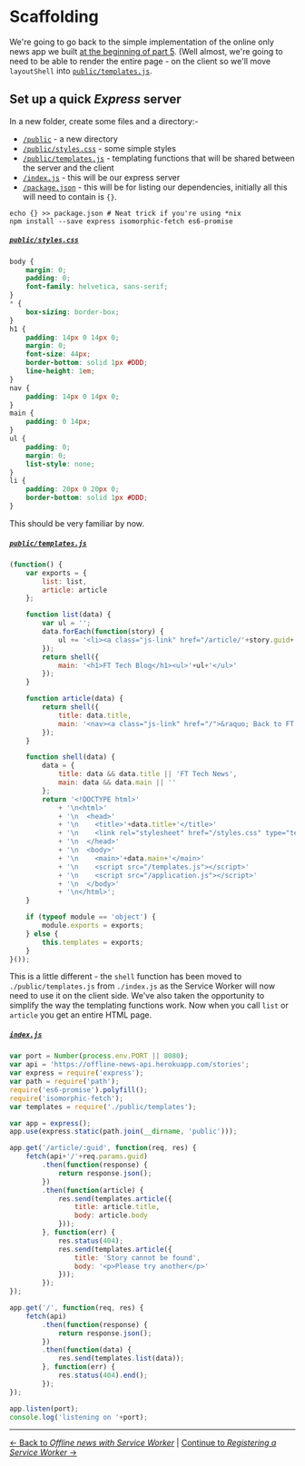 # Scaffolding

We're going to go back to the simple implementation of the online only news app we built [at the beginning of part 5](../05-offline-news/01-scaffolding#indexjs).  (Well almost, we're going to need to be able to render the entire page - on the client so we'll move `layoutShell` into [`public/templates.js`](./public/templates.js).

## Set up a quick *Express* server

In a new folder, create some files and a directory:-

- [`/public`](./public) - a new directory
- [`/public/styles.css`](./public/style.css) - some simple styles
- [`/public/templates.js`](./public/templates.js) - templating functions that will be shared between the server and the client
- [`/index.js`](./index.js) - this will be our express server
- [`/package.json`](./package.json) - this will be for listing our dependencies, initially all this will need to contain is `{}`.

```
echo {} >> package.json # Neat trick if you're using *nix
npm install --save express isomorphic-fetch es6-promise
```

##### [`public/styles.css`](./public/styles.css)

```css
body {
	margin: 0;
	padding: 0;
	font-family: helvetica, sans-serif;
}
* {
	box-sizing: border-box;
}
h1 {
	padding: 14px 0 14px 0;
	margin: 0;
	font-size: 44px;
	border-bottom: solid 1px #DDD;
	line-height: 1em;
}
nav {
	padding: 14px 0 14px 0;
}
main {
	padding: 0 14px;
}
ul {
	padding: 0;
	margin: 0;
	list-style: none;
}
li {
	padding: 20px 0 20px 0;
	border-bottom: solid 1px #DDD;
}
```

This should be very familiar by now.

##### [`public/templates.js`](./public/templates.js)

```js
(function() {
	var exports = {
		list: list,
		article: article
	};

	function list(data) {
		var ul = '';
		data.forEach(function(story) {
			ul += '<li><a class="js-link" href="/article/'+story.guid+'">'+story.title+'</a></li>';
		});
		return shell({
			main: '<h1>FT Tech Blog</h1><ul>'+ul+'</ul>'
		});
	}

	function article(data) {
		return shell({
			title: data.title,
			main: '<nav><a class="js-link" href="/">&raquo; Back to FT Tech Blog</a></nav><h1>'+data.title+'</h1>'+data.body
		});
	}

	function shell(data) {
		data = {
			title: data && data.title || 'FT Tech News',
			main: data && data.main || ''
		};
		return '<!DOCTYPE html>'
			+ '\n<html>'
			+ '\n  <head>'
			+ '\n    <title>'+data.title+'</title>'
			+ '\n    <link rel="stylesheet" href="/styles.css" type="text/css" media="all" />'
			+ '\n  </head>'
			+ '\n  <body>'
			+ '\n    <main>'+data.main+'</main>'
			+ '\n    <script src="/templates.js"></script>'
			+ '\n    <script src="/application.js"></script>'
			+ '\n  </body>'
			+ '\n</html>';
	}

	if (typeof module == 'object') {
		module.exports = exports;
	} else {
		this.templates = exports;
	}
}());
```

This is a little different - the `shell` function has been moved to `./public/templates.js` from `./index.js` as the Service Worker will now need to use it on the client side.  We've also taken the opportunity to simplify the way the templating functions work.  Now when you call `list` or `article` you get an entire HTML page.

##### [`index.js`](./index.js)

```js
var port = Number(process.env.PORT || 8080);
var api = 'https://offline-news-api.herokuapp.com/stories';
var express = require('express');
var path = require('path');
require('es6-promise').polyfill();
require('isomorphic-fetch');
var templates = require('./public/templates');

var app = express();
app.use(express.static(path.join(__dirname, 'public')));

app.get('/article/:guid', function(req, res) {
	fetch(api+'/'+req.params.guid)
		.then(function(response) {
			return response.json();
		})
		.then(function(article) {
			res.send(templates.article({
				title: article.title,
				body: article.body
			}));
		}, function(err) {
			res.status(404);
			res.send(templates.article({
				title: 'Story cannot be found',
				body: '<p>Please try another</p>'
			}));
		});
});

app.get('/', function(req, res) {
	fetch(api)
		.then(function(response) {
			return response.json();
		})
		.then(function(data) {
			res.send(templates.list(data));
		}, function(err) {
			res.status(404).end();
		});
});

app.listen(port);
console.log('listening on '+port);
```

---

[← Back to *Offline news with Service Worker*](../) | [Continue to *Registering a Service Worker* →](../02-registering-a-service-worker)
